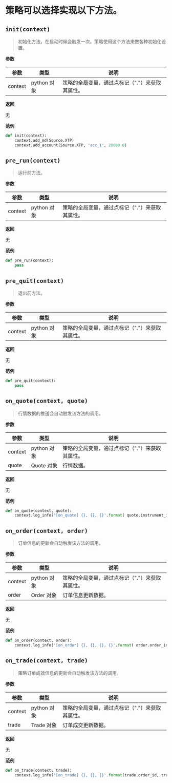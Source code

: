 # **策略可以选择实现以下方法。**

## `init(context)`<div id='init'></div>

> 初始化方法，在启动时候会触发一次。策略使用这个方法来做各种初始化设置。

**参数**

| 参数    | 类型        | 说明                                            |
| ------- | ----------- | ----------------------------------------------- |
| context | python 对象 | 策略的全局变量，通过点标记（"."）来获取其属性。 |

**返回**

无

**范例**

```python
def init(context):
    context.add_md(Source.XTP)
    context.add_account(Source.XTP, "acc_1", 20000.0)   
```

## `pre_run(context)`<div id='pre_run'></div>

> 运行前方法。

**参数**

| 参数    | 类型        | 说明                                            |
| ------- | ----------- | ----------------------------------------------- |
| context | python 对象 | 策略的全局变量，通过点标记（"."）来获取其属性。 |

**返回**

无

**范例**

```python
def pre_run(context):
    pass
```

## `pre_quit(context)`<div id='pre_quit'></div>

> 退出前方法。

**参数**

| 参数    | 类型        | 说明                                            |
| ------- | ----------- | ----------------------------------------------- |
| context | python 对象 | 策略的全局变量，通过点标记（"."）来获取其属性。 |

**返回**

无

**范例**

```python
def pre_quit(context):
    pass
```


## `on_quote(context, quote)`<div id='on_quote'></div>

> 行情数据的推送会自动触发该方法的调用。

**参数**

| 参数  | 类型        | 说明                                          |
| ----- | ----------- | --------------------------------------------- |
| context      | python 对象 | 策略的全局变量，通过点标记（"."）来获取其属性。 |
| quote | Quote 对象  | 行情数据。                                    |

**返回**

无

**范例**

```python
def on_quote(context, quote):
    context.log_info('[on_quote] {}, {}, {}'.format( quote.instrument_id, quote.last_price, quote.volume))
```

## `on_order(context, order)`<div id='on_order'></div>
> 订单信息的更新会自动触发该方法的调用。

**参数**

| 参数 | 类型 | 说明 |
| ---- | ---- | ---- |
|context      | python 对象 | 策略的全局变量，通过点标记（"."）来获取其属性。 |
| order | Order 对象  | 订单信息更新数据。                         |

**返回**

无

**范例**
```python
def on_order(context, order):
    context.log_info('[on_order] {}, {}, {}, {}'.format( order.order_id, order.status, order.volume, order_volume_left))
```

## `on_trade(context, trade)`<div id='on_trade'></div>

> 策略订单成效信息的更新会自动触发该方法的调用。

**参数**

| 参数 | 类型 | 说明 |
| ---- | ---- | ---- |
|context      | python 对象 | 策略的全局变量，通过点标记（"."）来获取其属性。 |
| trade | Trade 对象  | 订单成交更新数据。                         |

**返回**

无

**范例**
```python
def on_trade(context, trade):
    context.log_info('[on_trade] {}, {}, {}'.format(trade.order_id, trade.volume, trade.price))
```


